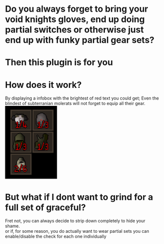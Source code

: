 # Do you always forget to bring your void knights gloves, end up doing partial switches or otherwise just end up with funky partial gear sets?
# Then this plugin is for you

# How does it work?
By displaying a infobox with the brightest of red text you could get; Even the blindest of subterranian molerats will not forget to equip all their gear.
![Example image](IconRaw.png)

# But what if I dont want to grind for a full set of graceful?
Fret not, you can always decide to strip down completely to hide your shame.  
or if, for some reason, you do actually want to wear partial sets you can enable/disable the check for each one individually
